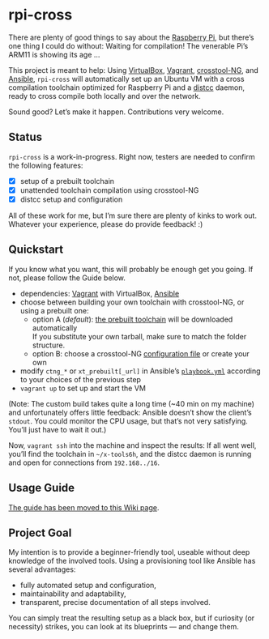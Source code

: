 rpi-cross
=========

There are plenty of good things to say about the [Raspberry Pi][rpi-intro], but there’s one thing I could do without: Waiting for compilation! The venerable Pi’s ARM11 is showing its age …

This project is meant to help: Using [VirtualBox][], [Vagrant][], [crosstool-NG][], and [Ansible][], `rpi-cross` will automatically set up an Ubuntu VM with a cross compilation toolchain optimized for Raspberry Pi and a [distcc][] daemon, ready to cross compile both locally and over the network.

Sound good? Let’s make it happen. Contributions very welcome.

[rpi-intro]:    http://www.raspberrypi.org/help/what-is-a-raspberry-pi/
[VirtualBox]:   https://www.virtualbox.org/
[Vagrant]:      https://github.com/mitchellh/vagrant
[crosstool-NG]: http://crosstool-ng.org/
[Ansible]:      https://github.com/ansible/ansible
[distcc]:       https://code.google.com/p/distcc/

Status
------

`rpi-cross` is a work-in-progress. Right now, testers are needed to confirm the following features:

- [x] setup of a prebuilt toolchain
- [x] unattended toolchain compilation using crosstool-NG
- [x] distcc setup and configuration

All of these work for me, but I’m sure there are plenty of kinks to work out. Whatever your experience, please do provide feedback! :)


Quickstart
----------

If you know what you want, this will probably be enough get you going. If not, please follow the Guide below.

- dependencies: [Vagrant][vagrant-dl] with VirtualBox, [Ansible][ansible-dl]
- choose between building your own toolchain with crosstool-NG, or using a prebuilt one:
  - option A (*default*): [the prebuilt toolchain][prebuilt-dl] will be downloaded automatically  
    If you substitute your own tarball, make sure to match the folder structure.
  - option B: choose a crosstool-NG [configuration file][ctng-confs] or create your own  
- modify `ctng_*` or `xt_prebuilt[_url]` in Ansible’s [`playbook.yml`][playbook] according to your choices of the previous step
- `vagrant up` to set up and start the VM

(Note: The custom build takes quite a long time (~40 min on my machine) and unfortunately offers little feedback: Ansible doesn’t show the client’s `stdout`. You could monitor the CPU usage, but that’s not very satisfying. You’ll just have to wait it out.)

Now, `vagrant ssh` into the machine and inspect the results: If all went well, you’ll find the toolchain in `~/x-tools6h`, and the distcc daemon is running and open for connections from `192.168../16`.

[vagrant-dl]:  http://www.vagrantup.com/downloads
[ansible-dl]:  http://docs.ansible.com/intro_installation.html
[prebuilt-dl]: https://github.com/tjanson/rpi-cross/releases/download/v0.1/linaro-arm-linux-gnueabihf-raspbian.201408.modified.tar.xz
[ctng-confs]:  https://github.com/tjanson/rpi-cross/tree/master/ctng-configs
[playbook]:    https://github.com/tjanson/rpi-cross/blob/master/provisioning/playbook.yml


Usage Guide
-----------

[The guide has been moved to this Wiki page](https://github.com/tjanson/rpi-cross/wiki/Usage-Guide).


Project Goal
------------

My intention is to provide a beginner-friendly tool, useable without deep knowledge of the involved tools. 
Using a provisioning tool like Ansible has several advantages:

- fully automated setup and configuration,
- maintainability and adaptability,
- transparent, precise documentation of all steps involved.

You can simply treat the resulting setup as a black box, but if curiosity (or necessity) strikes, you can look at its blueprints — and change them.
